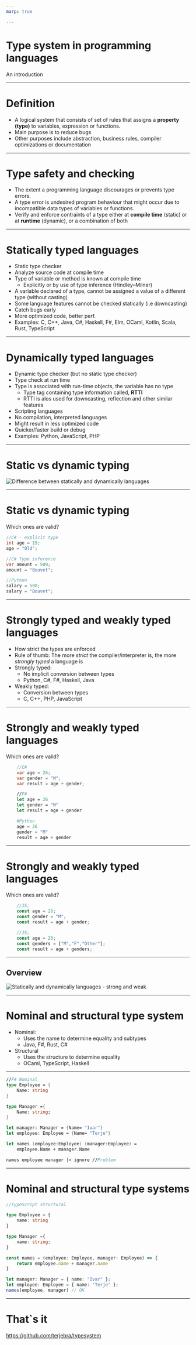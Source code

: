 ```yaml
---
marp: true

---
```


<!-- theme: default -->

# Type system in programming languages
An introduction

-------

# Definition
* A logical system that consists of set of rules that assigns a **property (type)** to variables, expression or functions.
* Main purpose is to reduce bugs
* Other purposes include abstraction, business rules, compiler optimizations or documentation
-------

# Type safety and checking
* The extent a programming language discourages or prevents type errors.
* A type error is undesired program behaviour that might occur due to incompatible data types of variables or functions. 
* Verify and enforce contraints of a type either at **compile time** (static) or at **runtime** (dynamic), or a combination of both

-------

# Statically typed languages
* Static type checker
* Analyze source code at compile time
* Type of variable or method is known at compile time
    * Explicitly or by use of type inference (Hindley–Milner)
* A variable declared of a type, cannot be assigned a value of a different type (without casting)
* Some language features cannot be checked statically (i.e downcasting)
* Catch bugs early
* More optimized code, better perf.
* Examples: C, C++, Java, C#, Haskell, F#, Elm, OCaml, Kotlin, Scala, Rust, TypeScript
---------

# Dynamically typed languages
* Dynamic type checker (but no static type checker)
* Type check at run time
* Type is associated with run-time objects, the variable has no type
    * Type tag containing type information called, **RTTI**
    * RTTI is alos used for downcasting, reflection and other similar features
* Scripting languages
* No compilation, interpreted languages
* Might result in less optimized code
* Quicker/faster build or debug
* Examples: Python, JavaScript, PHP
-------

# Static vs dynamic typing
![Difference between statically and dynamically languages](statdyn.png)

-------

# Static vs dynamic typing 
Which ones are valid?
```csharp
//C# - explicit type
int age = 15;
age = "Old";

//C# Type inference
var amount = 500;
amount = "Bouvet"; 

//Python
salary = 500;
salary = "Bouvet";
```
-------

# Strongly typed and weakly typed languages 
* How strict the types are enforced
* Rule of thumb: The more *strict* the compiler/interpreter is, the more *strongly typed* a language is
* Strongly typed:
    * No implicit conversion between types
    * Python, C#, F#, Haskell, Java
* Weakly typed:
    * Conversion between types
    * C, C++, PHP, JavaScript

-------

# Strongly and weakly typed languages
Which ones are valid?
```csharp
    //C#
    var age = 26;
    var gender = "M";
    var result = age + gender; 
```    
```fsharp
    //F#
    let age = 26
    let gender = "M"
    let result = age + gender
```

```python
    #Python
    age = 26
    gender = "M"
    result = age + gender
```
-----
# Strongly and weakly typed languages
Which ones are valid?
```javascript
    //JS;
    const age = 26;
    const gender = "M";
    const result = age + gender;

    //JS;
    const age = 26;
    const genders = ["M","F","Other"];
    const result = age + genders;
```
-----

## Overview
![Statically and dynamically languages - strong and weak](statdynstrongweak.png)

-------
# Nominal and structural type system
* Nominal:
    * Uses the name to determine equality and subtypes
    * Java, F#, Rust, C#
* Structural
    * Uses the structure to determine equality
    * OCaml, TypeScript, Haskell

-------

```fsharp
//F# Nominal
type Employee = {
    Name: string   
}

type Manager ={
    Name: string;
}

let manager: Manager = {Name= "Ivar"}
let employee: Employee = {Name= "Terje"}

let names (employee:Employee) (manager:Employee) = 
    employee.Name + manager.Name

names employee manager |> ignore //Problem
```
------

# Nominal and structural type systems
```typescript
//TypeScript structural

type Employee = {
    name: string   
}

type Manager ={
    name: string;
}

const names = (employee: Employee, manager: Employee) => {
    return employee.name + manager.name
}

let manager: Manager = { name: "Ivar" };
let employee: Employee = { name: "Terje" };
names(employee, manager) // OK
```
-------

# That`s it

https://github.com/terjebra/typesystem

